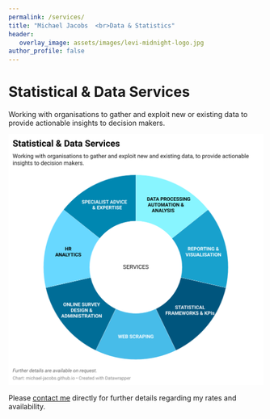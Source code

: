 ```yaml
---
permalink: /services/
title: "Michael Jacobs  <br>Data & Statistics"
header: 
   overlay_image: assets/images/levi-midnight-logo.jpg
author_profile: false
---
```

# Statistical & Data Services

Working with organisations to gather and exploit new or existing data to provide actionable insights to decision makers. 

![Services](/assets/images/services.png)
  
  
Please [contact me](mailto:mjacobsdata@gmail.com) directly for further details regarding my rates and availability. 
